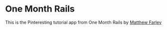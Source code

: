 # One Month Rails

This is the Pinteresting tutorial app from One Month Rails
by [Matthew Farley](https://github.com/MatthewTFarley)